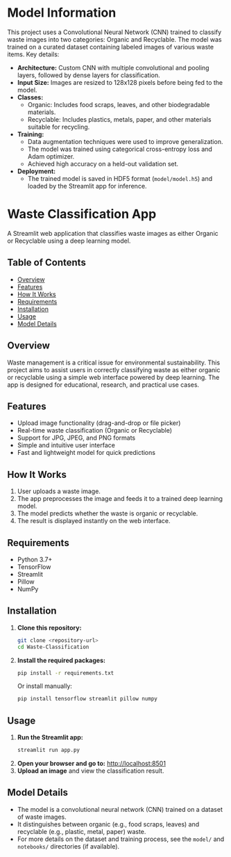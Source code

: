 # Model Information

This project uses a Convolutional Neural Network (CNN) trained to classify waste images into two categories: Organic and Recyclable. The model was trained on a curated dataset containing labeled images of various waste items. Key details:

- **Architecture:** Custom CNN with multiple convolutional and pooling layers, followed by dense layers for classification.
- **Input Size:** Images are resized to 128x128 pixels before being fed to the model.
- **Classes:**
  - Organic: Includes food scraps, leaves, and other biodegradable materials.
  - Recyclable: Includes plastics, metals, paper, and other materials suitable for recycling.
- **Training:**
  - Data augmentation techniques were used to improve generalization.
  - The model was trained using categorical cross-entropy loss and Adam optimizer.
  - Achieved high accuracy on a held-out validation set.
- **Deployment:**
  - The trained model is saved in HDF5 format (`model/model.h5`) and loaded by the Streamlit app for inference.

# Waste Classification App

A Streamlit web application that classifies waste images as either Organic or Recyclable using a deep learning model.

## Table of Contents
- [Overview](#overview)
- [Features](#features)
- [How It Works](#how-it-works)
- [Requirements](#requirements)
- [Installation](#installation)
- [Usage](#usage)
- [Model Details](#model-details)

## Overview
Waste management is a critical issue for environmental sustainability. This project aims to assist users in correctly classifying waste as either organic or recyclable using a simple web interface powered by deep learning. The app is designed for educational, research, and practical use cases.

## Features
- Upload image functionality (drag-and-drop or file picker)
- Real-time waste classification (Organic or Recyclable)
- Support for JPG, JPEG, and PNG formats
- Simple and intuitive user interface
- Fast and lightweight model for quick predictions

## How It Works
1. User uploads a waste image.
2. The app preprocesses the image and feeds it to a trained deep learning model.
3. The model predicts whether the waste is organic or recyclable.
4. The result is displayed instantly on the web interface.

## Requirements
- Python 3.7+
- TensorFlow
- Streamlit
- Pillow
- NumPy

## Installation
1. **Clone this repository:**
   ```bash
   git clone <repository-url>
   cd Waste-Classification
   ```
2. **Install the required packages:**
   ```bash
   pip install -r requirements.txt
   ```
   Or install manually:
   ```bash
   pip install tensorflow streamlit pillow numpy
   ```

## Usage
1. **Run the Streamlit app:**
   ```bash
   streamlit run app.py
   ```
2. **Open your browser and go to:**
   [http://localhost:8501](http://localhost:8501)
3. **Upload an image** and view the classification result.

## Model Details
- The model is a convolutional neural network (CNN) trained on a dataset of waste images.
- It distinguishes between organic (e.g., food scraps, leaves) and recyclable (e.g., plastic, metal, paper) waste.
- For more details on the dataset and training process, see the `model/` and `notebooks/` directories (if available).



